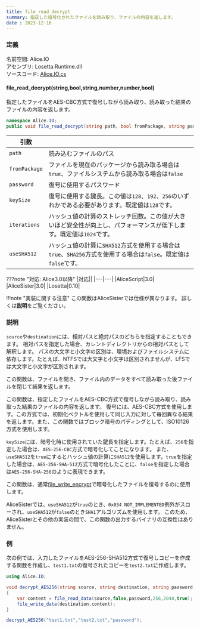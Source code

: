 ```yaml
---
title: file_read_decrypt
summary: 指定した暗号化されたファイルを読み取り、ファイルの内容を返します。
date : 2023-12-16
---
```


### 定義
名前空間: Alice.IO<br/>
アセンブリ: Losetta.Runtime.dll<br/>
ソースコード: [Alice.IO.cs](https://github.com/WSOFT-Project/Losetta/blob/master/Losetta.Runtime/Alice.IO.cs)

#### file_read_decrypt(string,bool,string,number,number,bool)

指定したファイルをAES-CBC方式で復号しながら読み取り、読み取った結果のファイルの内容を返します。

```cs title="AliceScript"
namespace Alice.IO;
public void file_read_decrypt(string path, bool fromPackage, string password, number keySize = 128, number iterations = 1024, bool useSHA512 = false);
```

|引数| |
|-|-|
|`path`|読み込むファイルのパス|
|`fromPackage`|ファイルを現在のパッケージから読み取る場合は`true`、ファイルシステムから読み取る場合は`false`|
|`password`|復号に使用するパスワード|
|`keySize`|復号に使用する鍵長。この値は`128`、`192`、`256`のいずれかである必要があります。既定値は`128`です。|
|`iterations`|ハッシュ値の計算のストレッチ回数。この値が大きいほど安全性が向上し、パフォーマンスが低下します。既定値は`1024`です。|
|`useSHA512`|ハッシュ値の計算に`SHA512`方式を使用する場合は`true`、`SHA256`方式を使用する場合は`false`。既定値は`false`です。|

???note "対応: Alice3.0以降"
    |対応||
    |---|---|
    |AliceScript|3.0|
    |AliceSister|3.0|
    |Losetta|0.10|

!!!note "実装に関する注意"
    この関数はAliceSisterでは仕様が異なります。
    詳しくは**説明**をご覧ください。

### 説明

`source`や`destination`には、相対パスと絶対パスのどちらを指定することもできます。
相対パスを指定した場合、カレントディレクトリからの相対パスとして解釈します。
パスの大文字と小文字の区別は、環境およびファイルシステムに依存します。たとえば、NTFSでは大文字と小文字は区別されませんが、LFSでは大文字と小文字が区別されます。

この関数は、ファイルを開き、ファイル内のデータをすべて読み取った後ファイルを閉じて結果を返します。

この関数は、指定したファイルをAES-CBC方式で復号しながら読み取り、読み取った結果のファイルの内容を返します。
復号には、AES-CBC方式を使用します。この方式では、初期化ベクトルを使用して同じ入力に対して毎回異なる結果を返します。また、この関数ではブロック暗号のパディングとして、ISO10126方式を使用します。

`keySize`には、暗号化時に使用されていた鍵長を指定します。たとえば、`256`を指定した場合は、`AES-256-CBC`方式で暗号化してことになります。
また、`useSHA512`を`true`にするとハッシュ値の計算に`SHA512`を使用します。`true`を指定した場合は、`AES-256-SHA-512`方式で暗号化したことに、`false`を指定した場合は`AES-256-SHA-256`のように表現できます。

この関数は、通常[file_write_encrypt](./file_write_encrypt.md)で暗号化したファイルを復号するのに使用します。

AliceSisterでは、`useSHA512`が`true`のとき、`0x034 NOT_IMPLEMENTED`例外がスローされ、`useSHA512`が`false`のとき`SHA1`アルゴリズムを使用します。
このため、AliceSisterとその他の実装の間で、この関数の出力するバイナリの互換性はありません。
### 例
次の例では、入力したファイルをAES-256-SHA512方式で復号しコピーを作成する関数を作成し、`test1.txt`の復号されたコピーを`test2.txt`に作成します。

```cs title="AliceScript"
using Alice.IO;

void decrypt_AES256(string source, string destination, string password)
{
    var content = file_read_data(source,false,password,256,2048,true);
    file_write_data(destination,content);
}

decrypt_AES256("test1.txt","test2.txt","password");
```
